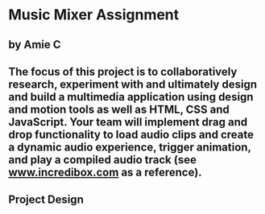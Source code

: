 # Music Mixer Assignment
## by Amie C

The focus of this project is to collaboratively research, experiment with and
ultimately design and build a multimedia application using design and motion tools
as well as HTML, CSS and JavaScript. Your team will implement drag and drop
functionality to load audio clips and create a dynamic audio experience, trigger
animation, and play a compiled audio track (see www.incredibox.com as a
reference).
-----------------------------------------------------
## Project Design
